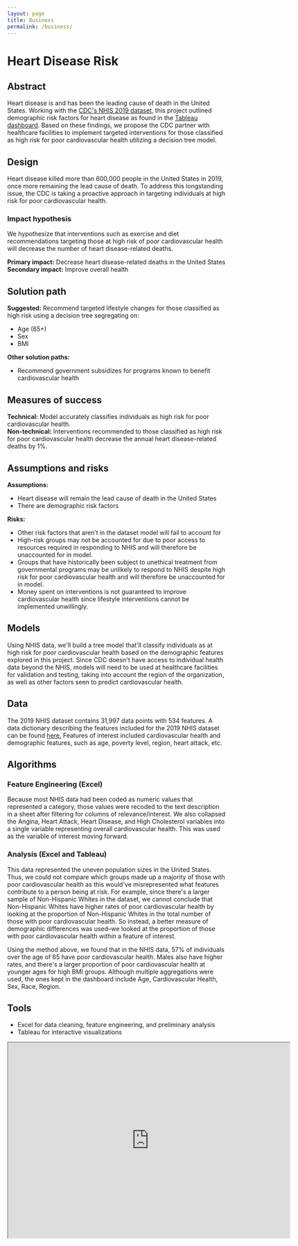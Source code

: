 ```yaml
---
layout: page
title: Business
permalink: /business/
---
```


# Heart Disease Risk 

## Abstract

Heart disease is and has been the leading cause of death in the United States. Working with the [CDC's NHIS 2019 dataset](https://www.cdc.gov/nchs/nhis/2019nhis.htm), this project outlined demographic risk factors for heart disease as found in the [Tableau dashboard](https://public.tableau.com/views/cardiovascularhealthindicators/Nice?:language=en-US&:display_count=n&:origin=viz_share_link). Based on these findings, we propose the CDC partner with healthcare facilities to implement targeted interventions for those classified as high risk for poor cardiovascular health utilizing a decision tree model. 


## Design

Heart disease killed more than 600,000 people in the United States in 2019, once more remaining the lead cause of death. To address this longstanding issue, the CDC is taking a proactive approach in targeting individuals at high risk for poor cardiovascular health.

### Impact hypothesis

We hypothesize that interventions such as exercise and diet recommendations targeting those at high risk of poor cardiovascular health will decrease the number of heart disease-related deaths. 

**Primary impact:** Decrease heart disease-related deaths in the United States
**Secondary impact:** Improve overall health 


## Solution path

**Suggested:** Recommend targeted lifestyle changes for those classified as high risk using a decision tree segregating on:
- Age (65+)
- Sex
- BMI

**Other solution paths:**
- Recommend government subsidizes for programs known to benefit cardiovascular health

## Measures of success
**Technical:** Model accurately classifies individuals as high risk for poor cardiovascular health.  
**Non-technical:** Interventions recommended to those classified as high risk for poor cardiovascular health decrease the annual heart disease-related deaths by 1%. 

## Assumptions and risks
**Assumptions:** 
- Heart disease will remain the lead cause of death in the United States 
- There are demographic risk factors 

**Risks:**
- Other risk factors that aren’t in the dataset model will fail to account for
- High-risk groups may not be accounted for due to poor access to resources required in responding to NHIS and will therefore be unaccounted for in model. 
- Groups that have historically been subject to unethical treatment from governmental programs may be unlikely to respond to NHIS despite high risk for poor cardiovascular health and will therefore be unaccounted for in model. 
- Money spent on interventions is not guaranteed to improve cardiovascular health since lifestyle interventions cannot be implemented unwillingly. 

## Models
Using NHIS data, we'll build a tree model that'll classify individuals as at high risk for poor cardiovascular health based on the demographic features explored in this project. Since CDC doesn't have access to individual health data beyond the NHIS, models will need to be used at healthcare facilities for validation and testing, taking into account the region of the organization, as well as other factors seen to predict cardiovascular health. 

## Data
The 2019 NHIS dataset contains 31,997 data points with 534 features. A data dictionary describing the features included for the 2019 NHIS dataset can be found [here.](https://ftp.cdc.gov/pub/Health_Statistics/NCHS/Dataset_Documentation/NHIS/2019/adult-codebook.pdf) Features of interest included cardiovascular health and demographic features, such as age, poverty level, region, heart attack, etc.

## Algorithms
### Feature Engineering (Excel)
Because most NHIS data had been coded as numeric values that represented a category, those values were recoded to the text description in a sheet after filtering for columns of relevance/interest. We also collapsed the Angina, Heart Attack, Heart Disease, and High Cholesterol variables into a single variable representing overall cardiovascular health. This was used as the variable of interest moving forward. 

### Analysis (Excel and Tableau)
This data represented the uneven population sizes in the United States. Thus, we could not compare which groups made up a majority of those with poor cardiovascular health as this would've misrepresented what features contribute to a person being at risk. For example, since there's a larger sample of Non-Hispanic Whites in the dataset, we cannot conclude that Non-Hispanic Whites have higher rates of poor cardiovascular health by looking at the proportion of Non-Hispanic Whites in the total number of those with poor cardiovascular health. So instead, a better measure of demographic differences was used–we looked at the proportion of those with poor cardiovascular health *within* a feature of interest. 

Using the method above, we found that in the NHIS data, 57% of individuals over the age of 65 have poor cardiovascular health. Males also have higher rates, and there's a larger proportion of poor cardiovascular health at younger ages for high BMI groups. Although multiple aggregations were used, the ones kept in the dashboard include Age, Cardiovascular Health, Sex, Race, Region. 

## Tools

- Excel for data cleaning, feature engineering, and preliminary analysis
- Tableau for interactive visualizations


<iframe src="https://public.tableau.com/views/cardiovascularhealthindicators/Nice?:embed=yes&:display_count=yes&:showVizHome=no" width = '650' height = '450'></iframe>

